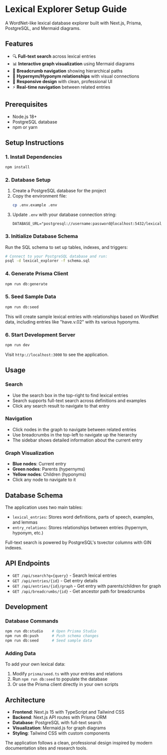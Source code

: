# Lexical Explorer Setup Guide

A WordNet-like lexical database explorer built with Next.js, Prisma, PostgreSQL, and Mermaid diagrams.

## Features

- 🔍 **Full-text search** across lexical entries
- 📊 **Interactive graph visualization** using Mermaid diagrams
- 🧭 **Breadcrumb navigation** showing hierarchical paths
- 🔗 **Hypernym/Hyponym relationships** with visual connections
- 📱 **Responsive design** with clean, professional UI
- ⚡ **Real-time navigation** between related entries

## Prerequisites

- Node.js 18+ 
- PostgreSQL database
- npm or yarn

## Setup Instructions

### 1. Install Dependencies

```bash
npm install
```

### 2. Database Setup

1. Create a PostgreSQL database for the project
2. Copy the environment file:
   ```bash
   cp .env.example .env
   ```
3. Update `.env` with your database connection string:
   ```
   DATABASE_URL="postgresql://username:password@localhost:5432/lexical_explorer"
   ```

### 3. Initialize Database Schema

Run the SQL schema to set up tables, indexes, and triggers:

```bash
# Connect to your PostgreSQL database and run:
psql -d lexical_explorer -f schema.sql
```

### 4. Generate Prisma Client

```bash
npm run db:generate
```

### 5. Seed Sample Data

```bash
npm run db:seed
```

This will create sample lexical entries with relationships based on WordNet data, including entries like "have.v.02" with its various hyponyms.

### 6. Start Development Server

```bash
npm run dev
```

Visit `http://localhost:3000` to see the application.

## Usage

### Search
- Use the search box in the top-right to find lexical entries
- Search supports full-text search across definitions and examples
- Click any search result to navigate to that entry

### Navigation
- Click nodes in the graph to navigate between related entries
- Use breadcrumbs in the top-left to navigate up the hierarchy
- The sidebar shows detailed information about the current entry

### Graph Visualization
- **Blue nodes**: Current entry
- **Green nodes**: Parents (hypernyms)  
- **Yellow nodes**: Children (hyponyms)
- Click any node to navigate to it

## Database Schema

The application uses two main tables:

- `lexical_entries`: Stores word definitions, parts of speech, examples, and lemmas
- `entry_relations`: Stores relationships between entries (hypernym, hyponym, etc.)

Full-text search is powered by PostgreSQL's tsvector columns with GIN indexes.

## API Endpoints

- `GET /api/search?q={query}` - Search lexical entries
- `GET /api/entries/{id}` - Get entry details
- `GET /api/entries/{id}/graph` - Get entry with parents/children for graph
- `GET /api/breadcrumbs/{id}` - Get ancestor path for breadcrumbs

## Development

### Database Commands

```bash
npm run db:studio    # Open Prisma Studio
npm run db:push      # Push schema changes
npm run db:seed      # Seed sample data
```

### Adding Data

To add your own lexical data:

1. Modify `prisma/seed.ts` with your entries and relations
2. Run `npm run db:seed` to populate the database
3. Or use the Prisma client directly in your own scripts

## Architecture

- **Frontend**: Next.js 15 with TypeScript and Tailwind CSS
- **Backend**: Next.js API routes with Prisma ORM
- **Database**: PostgreSQL with full-text search
- **Visualization**: Mermaid.js for graph diagrams
- **Styling**: Tailwind CSS with custom components

The application follows a clean, professional design inspired by modern documentation sites and research tools.
